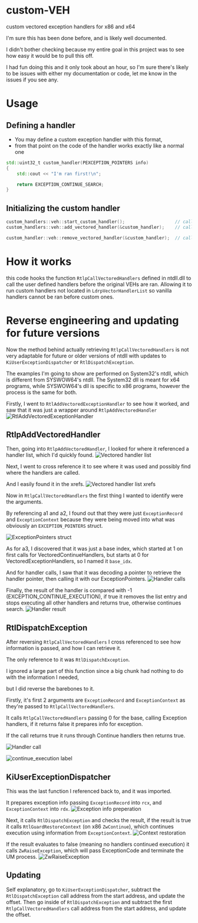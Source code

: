 # custom-VEH
custom vectored exception handlers for x86 and x64


I'm sure this has been done before, and is likely well documented.


I didn't bother checking because my entire goal in this project was to see how easy it would be to pull this off.


I had fun doing this and it only took about an hour, so I'm sure there's likely to be issues with either my documentation or code, let me know in the issues if you see any.

# Usage
## Defining a handler
* You may define a custom exception handler with this format,
* from that point on the code of the handler works exactly like a normal one
```cpp
std::uint32_t custom_handler(PEXCEPTION_POINTERS info)
{
	std::cout << "I'm ran first!\n";

	return EXCEPTION_CONTINUE_SEARCH;
}
```

## Initializing the custom handler
```cpp
custom_handlers::veh::start_custom_handler();                   // call this exactly once in your program
custom_handlers::veh::add_vectored_handler(&custom_handler);    // call this to add a handler

custom_handler::veh::remove_vectored_handler(&custom_handler);  // call this to remove a custom handler from execution
```

# How it works
this code hooks the function `RtlpCallVectoredHandlers` defined in ntdll.dll to call the user defined handlers
before the original VEHs are ran. Allowing it to run custom handlers not located in `LdrpVectorHandlerList` so vanilla handlers cannot be ran before custom ones.

# Reverse engineering and updating for future versions
Now the method behind actually retrieving `RtlpCallVectoredHandlers` is not very adaptable for future or older versions of ntdll with updates to `KiUserExceptionDispatcher` or `RtlDispatchException`.

The examples I'm going to show are performed on System32's ntdll, which is different from SYSWOW64's ntdll.
The System32 dll is meant for x64 programs, while SYSWOW64's dll is specific to x86 programs, however the process is the same for both.

Firstly, I went to `RtlAddVectoredExceptionHandler` to see how it worked, and saw that it was just a wrapper around `RtlpAddVectoredHandler`
![RtlAddVectoredExceptionHandler](https://i.imgur.com/afWGb3u.png)

## RtlpAddVectoredHandler
Then, going into `RtlpAddVectoredHandler`, I looked for where it referenced a handler list, which I'd quickly found.
![Vectored handler list](https://i.imgur.com/KWZ0SHq.png)

Next, I went to cross reference it to see where it was used and possibly find where the handlers are called.

And I easily found it in the xrefs.
![Vectored handler list xrefs](https://i.imgur.com/ODst0rQ.png)

Now in `RtlpCallVectoredHandlers` the first thing I wanted to identify were the arguments.

By referencing a1 and a2, I found out that they were just `ExceptionRecord` and `ExceptionContext` because they were being moved into what was obviously an `EXCEPTION_POINTERS` struct.

![ExceptionPointers struct](https://i.imgur.com/fA1qie8.png)

As for a3, I discovered that it was just a base index, which started at 1 on first calls for VectoredContinueHandlers, but starts at 0 for VectoredExceptionHandlers, so I named it `base_idx`.

And for handler calls, I saw that it was decoding a pointer to retrieve the handler pointer, then calling it with our ExceptionPointers.
![Handler calls](https://i.imgur.com/xtci1vk.png)

Finally, the result of the handler is compared with -1 (EXCEPTION_CONTINUE_EXECUTION), if true it removes the list entry and stops executing all other handlers and returns true, otherwise continues search. 
![Handler result](https://i.imgur.com/qXWLG8F.png)

## RtlDispatchException
After reversing `RtlpCallVectoredHandlers` I cross referenced to see how information is passed, and how I can retrieve it.

The only reference to it was `RtlDispatchException`.

I ignored a large part of this function since a big chunk had nothing to do with the information I needed,

but I did reverse the barebones to it.

Firstly, it's first 2 arguments are `ExceptionRecord` and `ExceptionContext` as they're passed to `RtlpCallVectoredHandlers`.

It calls `RtlpCallVectoredHandlers` passing 0 for the base, calling Exception handlers, if it returns false it prepares info for exception.

If the call returns true it runs through Continue handlers then returns true.

![Handler call](https://i.imgur.com/WJaMP65.png)

![continue_execution label](https://i.imgur.com/o3t4kLI.png)

##  KiUserExceptionDispatcher
This was the last function I referenced back to, and it was imported.

It prepares exception info passing `ExceptionRecord` into `rcx`, and `ExceptionContext` into `rdx`.
![Exception info preperation](https://i.imgur.com/f04dxG8.png)

Next, it calls `RtlDispatchException` and checks the result, if the result is true it calls `RtlGuardRestoreContext` (on x86 `ZwContinue`), which continues execution using information from `ExceptionContext`.
![Context restoration](https://i.imgur.com/SjUXW4e.png)

If the result evaluates to false (meaning no handlers continued execution) it calls `ZwRaiseException`, which will pass ExceptionCode and terminate the UM process.
![ZwRaiseException](https://i.imgur.com/coBk7D2.png)

## Updating
Self explanatory, go to `KiUserExceptionDispatcher`, subtract the `RtlDispatchException` call address from the start address, and update the offset.
Then go inside of `RtlDispatchException` and subtract the first `RtlpCallVectoredHandlers` call address from the start address, and update the offset.
